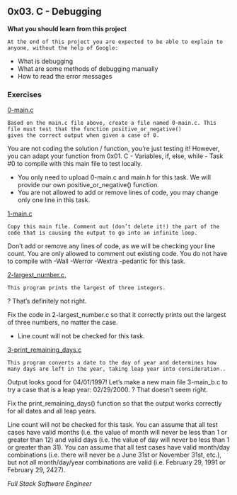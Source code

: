 ## 0x03. C - Debugging

**What you should learn from this project**

	At the end of this project you are expected to be able to explain to anyone, without the help of Google:

* What is debugging
* What are some methods of debugging manually
* How to read the error messages

### Exercises
[0-main.c](./0-main.c)
```
Based on the main.c file above, create a file named 0-main.c. This file must test that the function positive_or_negative()
gives the correct output when given a case of 0.
```
You are not coding the solution / function, you’re just testing it! However, you can adapt your function 
from 0x01. C - Variables, if, else, while - Task #0 to compile with this main file to test locally.

* You only need to upload 0-main.c and main.h for this task. We will provide our own positive_or_negative() function.
* You are not allowed to add or remove lines of code, you may change only one line in this task.

[1-main.c](./1-main.c)
```
Copy this main file. Comment out (don’t delete it!) the part of the code that is causing the output to go into an infinite loop.
```
Don’t add or remove any lines of code, as we will be checking your line count. You are only allowed to comment out existing code.
You do not have to compile with -Wall -Werror -Wextra -pedantic for this task.

[2-largest_number.c,](./2-largest_number.c,)
```
This program prints the largest of three integers.
```
? That’s definitely not right.

Fix the code in 2-largest_number.c so that it correctly prints out the largest of three numbers, no matter the case.

* Line count will not be checked for this task.

[3-print_remaining_days.c](./3-print_remaining_days.c)
```
This program converts a date to the day of year and determines how many days are left in the year, taking leap year into consideration..
```
Output looks good for 04/01/1997! Let’s make a new main file 3-main_b.c to try a case that is a leap year: 02/29/2000.
? That doesn’t seem right.

Fix the print_remaining_days() function so that the output works correctly for all dates and all leap years.

Line count will not be checked for this task.
You can assume that all test cases have valid months (i.e. the value of month will never be less than 1 or greater than 12) and 
valid days (i.e. the value of day will never be less than 1 or greater than 31).
You can assume that all test cases have valid month/day combinations (i.e. there will never be a June 31st or November 31st, etc.),
but not all month/day/year combinations are valid (i.e. February 29, 1991 or February 29, 2427).


*Full Stack Software Engineer*
